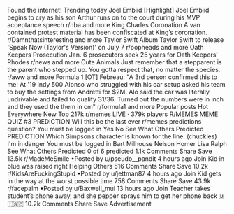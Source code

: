 Found the internet!
Trending today
Joel Embiid
[Highlight] Joel Embiid begins to cry as his son Arthur runs on to the court during his MVP acceptance speech
r/nba and more
King Charles Coronation
A van contained protest material has been confiscated at King’s coronation.
r/Damnthatsinteresting and more
Taylor Swift Album
Taylor Swift to release 'Speak Now (Taylor's Version)' on July 7
r/popheads and more
Oath Keepers Prosecution
Jan. 6 prosecutors seek 25 years for Oath Keepers’ Rhodes
r/news and more
Cute Animals
Just remember that a stepparent is the parent who stepped up. You gotta respect that, no matter the species.
r/aww and more
Formula 1
[OT] Fébreau: "A 3rd person confirmed this to me: At '19 Indy 500 Alonso who struggled with his car setup asked his team to buy the settings from Andretti for $2M. Alo said the car was literally undrivable and failed to qualify 31/36. Turned out the numbers were in inch and they used the them in cm"
r/formula1 and more
Popular posts
Hot
Everywhere
New
Top
217k
r/memes
LIVE
· 379k players
R/MEMES MEME QUIZ #3
PREDICTION
Will this be the last ever r/memes predictions question?
You must be logged in
Yes
No
See What Others Predicted
PREDICTION
Which Simpsons character is known for the line: (chuckles) I'm in danger
You must be logged in
Bart
Milhouse
Nelson
Homer
Lisa
Ralph
See What Others Predicted
0 of 6 predicted
1.1k Comments
Share
Save
13.5k
r/MadeMeSmile
•Posted by
u/pseudo__pandit
4 hours ago
Join
Kid in blue was raised right 
 Helping Others 
516 Comments
Share
Save
10.2k
r/KidsAreFuckingStupid
•Posted by
u/jettman87
4 hours ago
Join
Kid gets in the way at the worst possible time
758 Comments
Share
Save
43.9k
r/facepalm
•Posted by
u/Baxwell_mui
13 hours ago
Join
Teacher takes student’s phone away, and she pepper sprays him to get her phone back
 🇲​🇮​🇸​🇨​
10.2k Comments
Share
Save
Advertisement